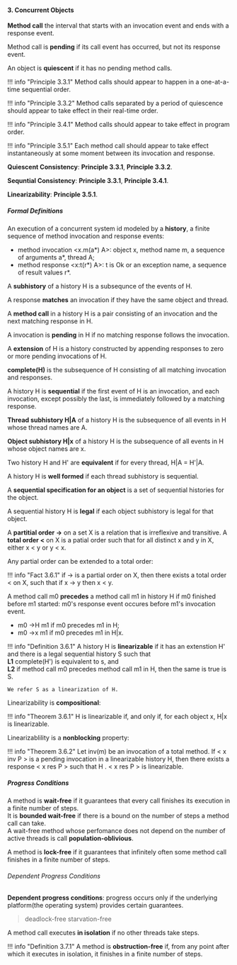 #### 3. Concurrent Objects

**Method call** the interval that starts with an invocation event and ends with a response event.

Method call is **pending** if its call event has occurred, but not its response event.

An object is **quiescent** if it has no pending method calls.

!!! info "Principle 3.3.1"
    Method calls should appear to happen in a one-at-a-time sequential order.

!!! info "Principle 3.3.2"
    Method calls separated by a period of quiescence should appear to take effect in their real-time order.

!!! info "Principle 3.4.1"
    Method calls should appear to take effect in program order.

!!! info "Principle 3.5.1"
    Each method call should appear to take effect instantaneously at some moment between its invocation and response.

**Quiescent Consistency**: **Principle 3.3.1**, **Principle 3.3.2**.

**Sequntial Consistency**: **Principle 3.3.1**, **Principle 3.4.1**.

**Linearizability**: **Principle 3.5.1**.

##### Formal Definitions

An execution of a concurrent system id modeled by a **history**, a finite sequence of method invocation and response events:

- method invocation <x.m(a*) A>: object x, method name m, a sequence of arguments a\*, thread A;
- method response <x:t(r*) A>: t is Ok or an exception name, a sequence of result values r\*.

A **subhistory** of a history H is a subsequnce of the events of H.

A response **matches** an invocation if they have the same object and thread.

A **method call** in a history H is a pair consisting of an invocation and the next matching response in H.

A invocation is **pending** in H if no matching response follows the invocation.

A **extension** of H is a history constructed by appending responses to zero or more pending invocations of H.

**complete(H)** is the subsequence of H consisting of all matching invocation and responses.

A history H is **sequential** if the first event of H is an invocation, and each invocation, except possibly the last, is immediately followed by a matching response.

**Thread subhistory H|A** of a history H is the subsequence of all events in H whose thread names are A.

**Object subhistory H|x** of a history H is the subsequence of all events in H whose object names are x.

Two history H and H' are **equivalent** if for every thread, H|A = H'|A.

A history H is **well formed** if each thread subhistory is sequential.

A **sequential specification for an object** is a set of sequential histories for the object.

A sequential history H is **legal** if each object subhistory is legal for that object.

A **partitial order ->**  on a set X is a relation that is irreflexive and transitive.
A **total order <** on X is a patial order such that for all distinct x and y in X, either x < y or y < x.

Any partial order can be extended to a total order:

!!! info "Fact 3.6.1"
    if -> is a partial order on X, then there exists a total order < on X, such that if x -> y then x < y.

A method call m0 **precedes** a method call m1 in history H if m0 finished before m1 started: m0's response event occures before m1's invocation event.

- m0 ->H m1 if m0 precedes m1 in H;
- m0 ->x m1 if m0 precedes m1 in H|x.

!!! info "Definition 3.6.1"
    A history H is **linearizable** if it has an extenstion H' and there is a legal sequential history S such that<br/>
    **L1** complete(H') is equivalent to s, and<br/>
    **L2** if method call m0 precedes method call m1 in H, then the same is true is S.<br/>

    We refer S as a linearization of H.

Linearizability is **compositional**:

!!! info "Theorem 3.6.1"
    H is linearizable if, and only if, for each object x, H|x is linearizable.

Linearizablility is a **nonblocking** property:

!!! info "Theorem 3.6.2"
    Let inv(m) be an invocation of a total method. If < x inv P > is a pending invocation in a linearizable history H, then there exists a response < x res P > such that H . < x res P > is linearizable.


##### Progress Conditions

A method is **wait-free** if it guarantees that every call finishes its execution in a finite number of steps. <br/>
It is **bounded wait-free** if there is a bound on the number of steps a method call can take. <br/>
A wait-free method whose perfomance does not depend on the number of active threads is call **population-oblivious**.

A method is **lock-free** if it guarantees that infinitely often some method call finishes in a finite number of steps.

###### Dependent Progress Conditions

**Dependent progress conditions**: progress occurs only if the underlying platform(the operating system) provides certain guarantees.

> deadlock-free
> starvation-free

A method call executes **in isolation** if no other threads take steps.

!!! info "Definition 3.7.1"
    A method is **obstruction-free** if, from any point after which it executes in isolation, it finishes in a finite number of steps.
